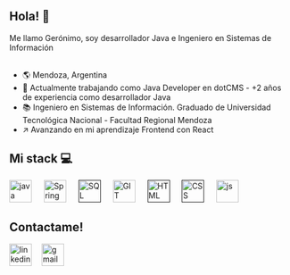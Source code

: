 ## Hola! 👋
Me llamo Gerónimo, soy desarrollador Java e Ingeniero en Sistemas de Información
<br><br>
 - :earth_americas: Mendoza, Argentina 
 - :office:	Actualmente trabajando como Java Developer en dotCMS - +2 años de experiencia como desarrollador Java
 - :books: Ingeniero en Sistemas de Información. Graduado de Universidad Tecnológica Nacional - Facultad Regional Mendoza 
 - :arrow_upper_right: Avanzando en mi aprendizaje Frontend con React


## Mi stack 	💻

[<img src="https://cdn-icons-png.flaticon.com/512/5968/5968282.png" height="40" alt="java" title="Java">](https://www.java.com/es/)
&emsp;
[<img src="https://user-images.githubusercontent.com/71572930/175328732-9dde16f3-a6fb-4140-8b83-f5a7c5c85251.svg" height="40" alt="Spring" title="Spring/Spring Boot">](https://spring.io/projects/spring-boot)
&emsp;
[<img src="[https://cdn-icons.flaticon.com/png/512/4492/premium/4492311.png?token=exp=1655996176~hmac=941e7e5593230840efc709bd9040a92f](https://upload.wikimedia.org/wikipedia/commons/thumb/8/87/Sql_data_base_with_logo.png/800px-Sql_data_base_with_logo.png)" height="40" alt="SQL" title="SQL">]() 
&emsp;
[<img src="[https://cdn-icons.flaticon.com/png/512/4908/premium/4908200.png?token=exp=1655996291~hmac=347d8605089ba5594fdce649cf32702c](https://avatars.githubusercontent.com/u/18133?s=280&v=4)" height="40" alt="GIT" title="GIT">](https://git-scm.com/)
&emsp;
[<img src="https://cdn-icons-png.flaticon.com/512/888/888859.png" height="40" alt="HTML" title="HTML">]()
&emsp;
[<img src="https://cdn-icons-png.flaticon.com/512/888/888847.png" height="40" alt="CSS" title="CSS">]()
&emsp;
[<img src="https://cdn-icons-png.flaticon.com/512/5968/5968292.png" height="40" alt="js" title="JavaScript">](https://www.javascript.com/)



## Contactame!
[<img src='https://cdn-icons-png.flaticon.com/512/2111/2111499.png' alt='linkedin' height='40'>](https://www.linkedin.com/in/ortizgeronimo26/)
&emsp;[<img src='https://cdn-icons-png.flaticon.com/512/732/732200.png' alt="gmail" height="40">](mailto:geroortizz123@gmail.com)

